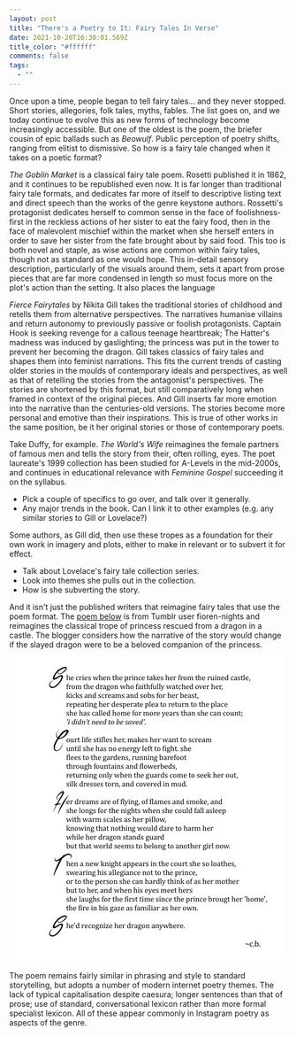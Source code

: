 ```yaml
---
layout: post
title: "There's a Poetry to It: Fairy Tales In Verse"
date: 2021-10-20T16:30:01.569Z
title_color: "#ffffff"
comments: false
tags:
  - ""
---
```

Once upon a time, people began to tell fairy tales... and they never stopped. Short stories, allegories, folk tales,  myths, fables. The list goes on, and we today continue to evolve this as new forms of technology become increasingly accessible. But one of the oldest is the poem, the briefer cousin of epic ballads such as *Beowulf*. Public perception of poetry shifts, ranging from elitist to dismissive. So how is a fairy tale changed when it takes on a poetic format?

*The Goblin Market* is a classical fairy tale poem. Rosetti published it in 1862, and it continues to be republished even now. It is far longer than traditional fairy tale formats, and dedicates far more of itself to descriptive listing text and direct speech than the works of the genre keystone authors. Rossetti's protagonist dedicates herself to common sense in the face of foolishness- first in the reckless actions of her sister to eat the fairy food, then in the face of malevolent mischief within the market when she herself enters in order to save her sister from the fate brought about by said food. This too is both novel and staple, as wise actions are common within fairy tales, though not as standard as one would hope. This in-detail sensory description, particularly of the visuals around them, sets it apart from prose pieces that are far more condensed in length so must focus more on the plot's action than the setting. It also places the language 

*Fierce Fairytales* by Nikita Gill takes the traditional stories of childhood and retells them from alternative perspectives. The narratives humanise villains and return autonomy to previously passive or foolish protagonists. Captain Hook is seeking revenge for a callous teenage heartbreak; The Hatter's madness was induced by gaslighting; the princess was put in the tower to prevent her becoming the dragon. Gill takes classics of fairy tales and shapes them into feminist narrations. This fits the current trends of casting older stories in the moulds of contemporary ideals and perspectives, as well as that of retelling the stories from the antagonist's perspectives. The stories are shortened by this format, but still comparatively long when framed in context of the original pieces. And Gill inserts far more emotion into the narrative than the centuries-old versions. The stories become more personal and emotive than their inspirations. This is true of other works in the same position, be it her original stories or those of contemporary poets.

Take Duffy, for example. *The World's Wife* reimagines the female partners of famous men and tells the story from their, often rolling, eyes. The poet laureate's 1999 collection has been studied for A-Levels in the mid-2000s, and continues in educational relevance with *Feminine Gospel* succeeding it on the syllabus.

* Pick a couple of specifics to go over, and talk over it generally.
* Any major trends in the book. Can I link it to other examples (e.g. any similar stories to Gill or Lovelace?)

Some authors, as Gill did, then use these tropes as a foundation for their own work in imagery and plots, either to make in relevant or to subvert it for effect.

* Talk about Lovelace's fairy tale collection series.
* Look into themes she pulls out in the collection.
* How is she subverting the story.

And it isn't just the published writers that reimagine fairy tales that use the poem format. The [poem below](https://fioren-nights.tumblr.com/post/128616392320) is from Tumblr user fioren-nights and reimagines the classical trope of princess rescued from a dragon in a castle. The blogger considers how the narrative of the story would change if the slayed dragon were to be a beloved companion of the princess.

![](../uploads/article13-tumblrdragonpoem.png)

The poem remains fairly similar in phrasing and style to standard storytelling, but adopts a number of modern internet poetry themes. The lack of typical capitalisation despite caesura; longer sentences than that of prose; use of standard, conversational lexicon rather than more formal specialist lexicon. All of these appear commonly in Instagram poetry as aspects of the genre.